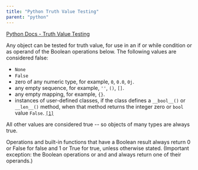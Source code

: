 ```yaml
---
title: "Python Truth Value Testing"
parent: "python"
---
```


[Python Docs - Truth Value Testing](https://docs.python.org/3/library/stdtypes.html#truth-value-testing)

Any object can be tested for truth value, for use in an if or while condition or as operand of the Boolean operations below. The following values are considered false:

*   `None`
*   `False`
*   zero of any numeric type, for example, `0`, `0.0`, `0j`.
*   any empty sequence, for example, `''`, `()`, `[]`.
*   any empty mapping, for example, `{}`.
*   instances of user-defined classes, if the class defines a `__bool__()` or `__len__()` method, when that method returns the integer zero or `bool` value `False`. [`[1]`](https://docs.python.org/3/library/stdtypes.html#id11)

All other values are considered true -- so objects of many types are always true.

Operations and built-in functions that have a Boolean result always return 0 or False for false and 1 or True for true, unless otherwise stated. (Important exception: the Boolean operations or and and always return one of their operands.)
